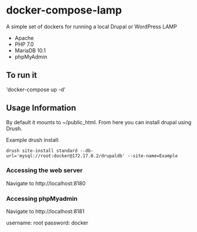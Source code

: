 # docker-compose-lamp
A simple set of dockers for running a local Drupal or WordPress LAMP
- Apache
- PHP 7.0
- MariaDB 10.1 
- phpMyAdmin

## To run it
'docker-compose up -d'

## Usage Information

By default it mounts to ~/public_html.  From here you can install drupal using Drush.

Example drush install:

`drush site-install standard --db-url='mysql://root:docker@172.17.0.2/drupaldb' --site-name=Example`

### Accessing the web server

Navigate to http://localhost:8180

### Accessing phpMyadmin

Navigate to http://localhost:8181  

username: root  password: docker

